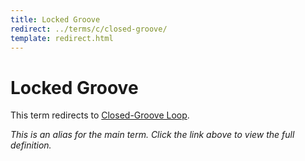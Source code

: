 ```yaml
---
title: Locked Groove
redirect: ../terms/c/closed-groove/
template: redirect.html
---
```


# Locked Groove

This term redirects to [Closed-Groove Loop](../terms/c/closed-groove/).

*This is an alias for the main term. Click the link above to view the full definition.*
